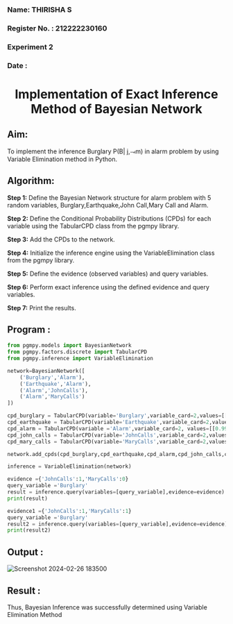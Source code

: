 <H3>Name: THIRISHA S </H3>
<H3>Register No. : 212222230160 </H3> 
<H3>Experiment 2 </H3>
<H3>Date :         </H3>
<h1 align =center>Implementation of Exact Inference Method of Bayesian Network</h1>

## Aim:
To implement the inference Burglary P(B| j,⥗m) in alarm problem by using Variable Elimination method in Python.

## Algorithm:

**Step 1:** Define the Bayesian Network structure for alarm problem with 5 random variables, Burglary,Earthquake,John Call,Mary Call and Alarm.<br>

**Step 2:** Define the Conditional Probability Distributions (CPDs) for each variable using the TabularCPD class from the pgmpy library.<br>

**Step 3:** Add the CPDs to the network.<br>

**Step 4:** Initialize the inference engine using the VariableElimination class from the pgmpy library.<br>

**Step 5:** Define the evidence (observed variables) and query variables.<br>

**Step 6:** Perform exact inference using the defined evidence and query variables.<br>

**Step 7:** Print the results.<br>

## Program :
```py
from pgmpy.models import BayesianNetwork
from pgmpy.factors.discrete import TabularCPD
from pgmpy.inference import VariableElimination
```

```py
network=BayesianNetwork([
    ('Burglary','Alarm'),
    ('Earthquake','Alarm'),
    ('Alarm','JohnCalls'),
    ('Alarm','MaryCalls')
])
```

```py
cpd_burglary = TabularCPD(variable='Burglary',variable_card=2,values=[[0.999],[0.001]])
cpd_earthquake = TabularCPD(variable='Earthquake',variable_card=2,values=[[0.998],[0.002]])
cpd_alarm = TabularCPD(variable ='Alarm',variable_card=2, values=[[0.999, 0.71, 0.06, 0.05],[0.001, 0.29, 0.94, 0.95]],evidence=['Burglary','Earthquake'],evidence_card=[2,2])
cpd_john_calls = TabularCPD(variable='JohnCalls',variable_card=2,values=[[0.95,0.1],[0.05,0.9]],evidence=['Alarm'],evidence_card=[2])
cpd_mary_calls = TabularCPD(variable='MaryCalls',variable_card=2,values=[[0.99,0.3],[0.01,0.7]],evidence=['Alarm'],evidence_card=[2])
```

```py
network.add_cpds(cpd_burglary,cpd_earthquake,cpd_alarm,cpd_john_calls,cpd_mary_calls)

inference = VariableElimination(network)
```

```py
evidence ={'JohnCalls':1,'MaryCalls':0}
query_variable ='Burglary'
result = inference.query(variables=[query_variable],evidence=evidence)
print(result)
```

```py
evidence1 ={'JohnCalls':1,'MaryCalls':1}
query_variable ='Burglary'
result2 = inference.query(variables=[query_variable],evidence=evidence)
print(result2)
```

## Output :
![Screenshot 2024-02-26 183500](https://github.com/Jaiganesh235/Ex2---AAI/assets/118657189/1df9523a-dea1-42f7-a5be-828ead7e5955)


## Result :
Thus, Bayesian Inference was successfully determined using Variable Elimination Method
